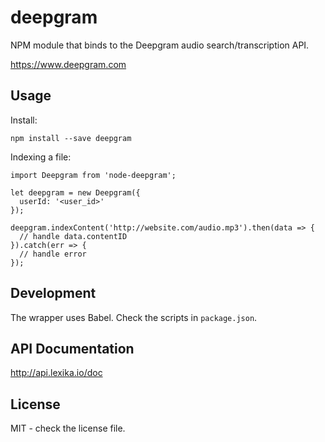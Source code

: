 # deepgram

NPM module that binds to the Deepgram audio search/transcription API.

https://www.deepgram.com

## Usage

Install:

```
npm install --save deepgram
```

Indexing a file:

```
import Deepgram from 'node-deepgram';

let deepgram = new Deepgram({
  userId: '<user_id>'
});

deepgram.indexContent('http://website.com/audio.mp3').then(data => {
  // handle data.contentID
}).catch(err => {
  // handle error
});
```

## Development

The wrapper uses Babel. Check the scripts in `package.json`.

## API Documentation

http://api.lexika.io/doc

## License

MIT - check the license file.
